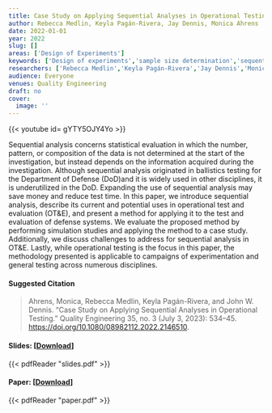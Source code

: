 ```yaml
---
title: Case Study on Applying Sequential Analyses in Operational Testing
author: Rebecca Medlin, Keyla Pagán-Rivera, Jay Dennis, Monica Ahrens
date: 2022-01-01
year: 2022
slug: []
areas: ['Design of Experiments']
keywords: ['Design of experiments','sample size determination','sequential probability ratio test','statistical power']
researchers: ['Rebecca Medlin','Keyla Pagán-Rivera','Jay Dennis','Monica Ahrens']
audience: Everyone
venues: Quality Engineering
draft: no
cover:
  image: ''
---
```


{{< youtube id= gYTY5OJY4Yo >}}

Sequential analysis concerns statistical evaluation in which the number, pattern, or composition of the data is not determined at the start of the investigation, but instead depends on the information acquired during the investigation. Although sequential analysis originated in ballistics testing for the Department of Defense (DoD)and it is widely used in other disciplines, it is underutilized in the DoD. Expanding the use of sequential analysis may save money and reduce test time. In this paper, we introduce sequential analysis, describe its current and potential uses in operational test and evaluation (OT&E), and present a method for applying it to the test and evaluation of defense systems. We evaluate the proposed method by performing simulation studies and applying the method to a case study. Additionally, we discuss challenges to address for sequential analysis in OT&E. Lastly, while operational testing is the focus in this paper, the methodology presented is applicable to campaigns of experimentation and general testing across numerous disciplines.

#### Suggested Citation
> Ahrens, Monica, Rebecca Medlin, Keyla Pagán-Rivera, and John W. Dennis. “Case Study on Applying Sequential Analyses in Operational Testing.” Quality Engineering 35, no. 3 (July 3, 2023): 534–45. https://doi.org/10.1080/08982112.2022.2146510.

#### Slides: [[Download](slides.pdf)]
{{< pdfReader "slides.pdf" >}}

#### Paper: [[Download](paper.pdf)]
{{< pdfReader "paper.pdf" >}}


